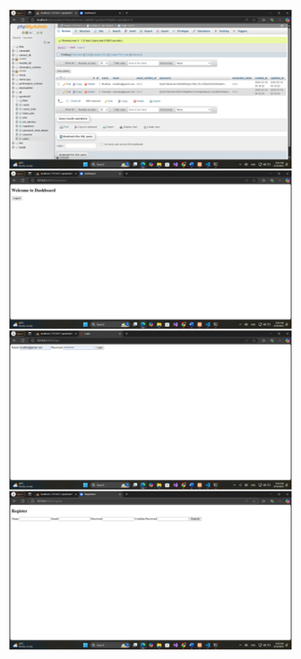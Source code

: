 <img src="Screenshot/1.png"><br>
<img src="Screenshot/2.png"><br>
<img src="Screenshot/3.png"><br>
<img src="Screenshot/4.png"><br>
